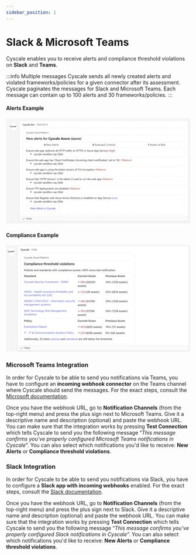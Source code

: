 ```yaml
---
sidebar_position: 1
---
```


# Slack & Microsoft Teams

Cyscale enables you to receive alerts and compliance threshold violations on **Slack** and **Teams**.

:::info Multiple messages
Cyscale sends all newly created alerts and violated frameworks/policies for a given connector after its assessment. Cyscale paginates the messages for Slack and Microsoft Teams. Each message can contain up to 100 alerts and 30 frameworks/policies.
:::

#### Alerts Example

![Alerts via Teams Notification Channel](/img/alerts-teams.png)

#### Compliance Example

![Compliance Threshold Violations via Teams Notification Channel](/img/compliance-teams.png)

### Microsoft Teams Integration

In order for Cyscale to be able to send you notifications via Teams, you have to configure an **incoming webhook connector** on the Teams channel where Cyscale should send the messages. For the exact steps, consult the [Microsoft documentation](https://docs.microsoft.com/en-us/microsoftteams/platform/webhooks-and-connectors/how-to/add-incoming-webhook).

Once you have the webhook URL, go to **Notification Channels** (from the top-right menu) and press the plus sign next to Microsoft Teams. Give it a descriptive name and description (optional) and paste the webhook URL. You can make sure that the integration works by pressing **Test Connection** which tells Cyscale to send you the following message “_This message confirms you've properly configured Microsoft Teams notifications in Cyscale_”. You can also select which notifications you'd like to receive: **New Alerts** or **Compliance threshold violations**.

### Slack Integration

In order for Cyscale to be able to send you notifications via Slack, you have to configure a **Slack app with incoming webhooks** enabled. For the exact steps, consult the [Slack documentation](https://api.slack.com/messaging/webhooks).

Once you have the webhook URL, go to **Notification Channels** (from the top-right menu) and press the plus sign next to Slack. Give it a descriptive name and description (optional) and paste the webhook URL. You can make sure that the integration works by pressing **Test Connection** which tells Cyscale to send you the following message “_This message confirms you've properly configured Slack notifications in Cyscale_”. You can also select which notifications you'd like to receive: **New Alerts** or **Compliance threshold violations**.
